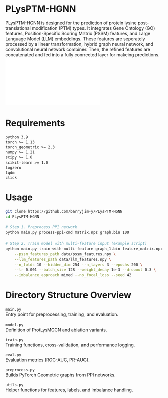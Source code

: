 # PLysPTM-HGNN
PLysPTM-HGNN is designed for the prediction of protein lysine post-translational modification (PTM) types. It integrates Gene Ontology (GO) features, Position-Specific Scoring Matrix (PSSM) features, and Large Language Model (LLM) embeddings. These features are seperately processed by a linear transformation, hybrid graph neural network, and convolutional neural network combiner. Then, the refined features are concatenated and fed into a fully connected layer for makeing predictions.
![PLysPTM-HGNN Framework](images/Figure%202.pdf)


# Requirements
```
python 3.9
torch >= 1.13
torch_geometric >= 2.3
numpy >= 1.21
scipy >= 1.8
scikit-learn >= 1.0
logzero
tqdm
click
```

# Usage
```bash
git clone https://github.com/barryjim-y/PLysPTM-HGNN
cd PLysPTM-HGNN

# Step 1. Preprocess PPI network
python main.py process-ppi-cmd matrix.npz graph.bin 100

# Step 2. Train model with multi-feature input (example script)
python main.py train-with-multi-feature graph_1.bin feature_matrix.npz ProteinList.txt lysine_matrix.npy \
    --pssm_features_path data/pssm_features.npy \
    --llm_features_path data/llm_features.npy \
    --n_folds 10 --hidden_dim 254 --n_layers 3 --epochs 200 \
    --lr 0.001 --batch_size 128 --weight_decay 1e-3 --dropout 0.3 \
    --imbalance_approach mixed --no_focal_loss --seed 42
```

# Directory Structure Overview

`main.py`  
Entry point for preprocessing, training, and evaluation.  

`model.py`  
Definition of ProtLysMGCN and ablation variants.  

`train.py`  
Training functions, cross-validation, and performance logging.  

`eval.py`  
Evaluation metrics (ROC-AUC, PR-AUC).  

`preprocess.py`  
Builds PyTorch Geometric graphs from PPI networks.  

`utils.py`  
Helper functions for features, labels, and imbalance handling.  

